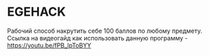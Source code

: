 # EGEHACK
Рабочий способ накрутить себе 100 баллов по любому предмету. Ccылка на видеогайд как использовать данную программу - https://youtu.be/fPB_lpToBYY
